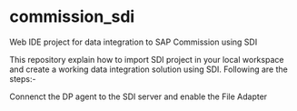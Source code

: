 # commission_sdi
Web IDE project for data integration to SAP Commission using SDI

This repository explain how to import SDI project in your local workspace and create a working data integration solution using SDI. Following are the steps:-

Connenct the DP agent to the SDI server and enable the File Adapter
